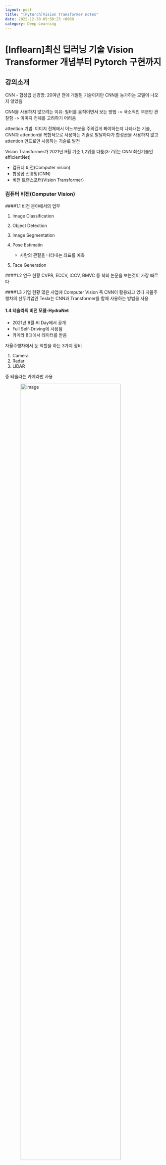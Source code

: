 ```yaml
---
layout: post
title: "[Pytorch]Vision Transformer notes"
date: 2022-12-30 09:50:23 +0900
category: Deep-Learning
---
```

# [Inflearn]최신 딥러닝 기술 Vision Transformer 개념부터 Pytorch 구현까지


## 강의소개
CNN - 합성곱 신경망: 20여년 전에 개발된 기술이지만 CNN을 능가하는 모델이 나오지 않았음

CNN을 사용하지 않으려는 이유: 필터를 움직이면서 보는 방법 -> 국소적인 부분만 관찰함 -> 이미지 전체를 고려하기 어려움 

attention 기법: 이미지 전체에서 어느부분을 주의깊게 봐야하는지 나타내는 기술, CNN과 attention을 복합적으로 사용하는 기술로 발달하다가 합성곱을 사용하지 않고 attention 만드로만 사용하는 기술로 발전

Vision Transformer가 2021년 9월 기준 1,2위를 다툼(3-7위는 CNN 최신기술인 efficientNet)

- 컴퓨터 비전(Computer vision)
- 합성곱 신경망(CNN)
- 비전 트랜스포터(Vision Transformer)

### 컴퓨터 비전(Computer Vision)

####1.1 비전 분야에서의 업무
1. Image Classification
2. Object Detection
3. Image Segmentation
4. Pose Estimatin

	- 사람의 관절을 나타내는 좌표를 예측
	
5.  Face Generation

####1.2 연구 현황
CVPR, ECCV, ICCV, BMVC 등 학회 논문을 보는것이 가장 빠르다

####1.3 기업 현황
많은 사업에 Computer Vision 즉 CNN이 활용되고 있다
자율주행차의 선두기업인 Tesla는 CNN과 Transformer를 함께 사용하는 방법을 사용

#### 1.4 테슬라의 비전 모델-HydraNet
- 2021년 8월 AI Day에서 공개
- Full Self-Driving에 사용됨
- 카메라 8대에서 데이터를 받음

자율주행차에서 눈 역할을 하는 3가지 장비
1. Camera
2. Radar
3. LIDAR

중 테슬라는 카메라만 사용

<img width="80%" alt="image" src="https://user-images.githubusercontent.com/99532836/210026343-bdc026ce-389d-4874-a38e-0d782d230c83.png" style="display:block; margin-left:auto; margin-right: auto;">

장점
1. 하나의 백보드를 사용하기 떄문에 효율적
2. Head마다 떼서 Tuning이 가능함
3. 멀티스킬 피쳐부분에서 별도 저장이 가능

왜 이미지 처리에 Transformer을 사용하였는가?
동일한 물체를 찍더라도 카메라 위치에 따라 다르게 보임
->이미지 스페이스에서 위치를 나타내는 포지셔널 임베디드 메트릭스를 사용

- CNNs + Transformer

### 합성곱 신경망(CNN)

#### 2.1 합성곱 신경망
- AlexNet(2012)
- VGGNet(2014)
- ResNet(2015)
- DenseNet(2016)
- NasNet(2018)
- EfficientNet(2020)

EfficientNet: Rethinking Model Scaling for Convolutionla Neural Networks

<img width="80%" alt="image" src="https://user-images.githubusercontent.com/99532836/210166435-3ef32ad7-be57-4a29-9fdf-88e1202ba853.png" style="display:block; margin-left:auto; margin-right: auto;">

CNN을 배제하려는 이유
한번 연산시 국소적인 부분 기준으로 봄
깊은 신경망을 통해 node간의 관계를 볼 수 있음 (관계를 넓게 보려고 할 수록 layer가 많이 필요함)
국소적인 메커니즘이 전체를 봐야 할 때는 단점이 됨

### 어텐션 기법 - 키, 쿼리, 밸류는 무엇인가?
#### 2.2 Attention
Attention 기법으로 CNN을 개선하는 방법

전체 픽셀에 대해서 각 픽셀에 대한 중요도를 곱하는 방식이 기본 (가중치)

#### 키, 쿼리, 밸류
- transformer또한 이 기반을 사용함 
- 파이썬 dictionary의 키 밸류와 유사함
- query : 데이터베이스 쿼리와 유사

<img width="80%" alt="image" src="https://user-images.githubusercontent.com/99532836/210167126-eb403cb8-2087-4379-b3c2-76ae44612a5a.png"style="display:block; margin-left:auto; margin-right: auto;">

Attention
- NLP 분야에서 활발히 쓰임
- BERT, GPT-3 모델이 대표적



